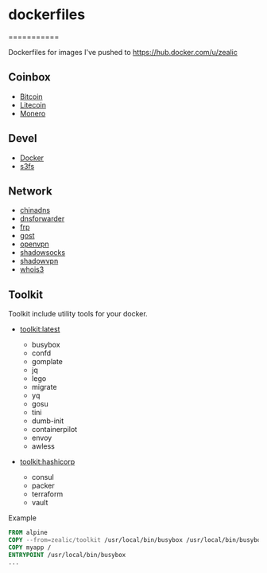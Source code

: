 # dockerfiles
===========

Dockerfiles for images I've pushed to https://hub.docker.com/u/zealic


## Coinbox

* [Bitcoin](https://hub.docker.com/r/zealic/bitcoin)
* [Litecoin](https://hub.docker.com/r/zealic/litecoin)
* [Monero](https://hub.docker.com/r/zealic/monero)


## Devel

* [Docker](https://hub.docker.com/r/zealic/docker)
* [s3fs](https://hub.docker.com/r/zealic/s3fs)


## Network

* [chinadns](https://hub.docker.com/r/zealic/chinadns)
* [dnsforwarder](https://hub.docker.com/r/zealic/dnsforwarder)
* [frp](https://hub.docker.com/r/zealic/frp)
* [gost](https://hub.docker.com/r/zealic/gost)
* [openvpn](https://hub.docker.com/r/zealic/openvpn)
* [shadowsocks](https://hub.docker.com/r/zealic/shadowsocks)
* [shadowvpn](https://hub.docker.com/r/zealic/shadowvpn)
* [whois3](https://hub.docker.com/r/zealic/whois3)


## Toolkit

Toolkit include utility tools for your docker.


* [toolkit:latest](https://hub.docker.com/r/zealic/toolkit)
  * busybox
  * confd
  * gomplate
  * jq
  * lego
  * migrate
  * yq
  * gosu
  * tini
  * dumb-init
  * containerpilot
  * envoy
  * awless

* [toolkit:hashicorp](https://hub.docker.com/r/zealic/toolkit)
  * consul
  * packer
  * terraform
  * vault


Example

  ```dockerfile
  FROM alpine
  COPY --from=zealic/toolkit /usr/local/bin/busybox /usr/local/bin/busybox
  COPY myapp /
  ENTRYPOINT /usr/local/bin/busybox
  ...
  ```
